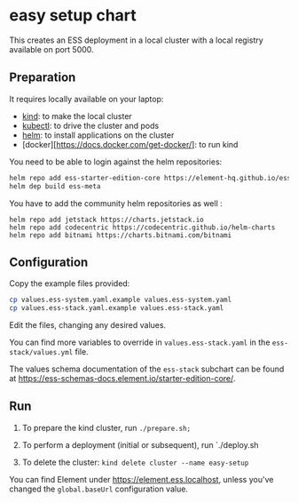 <!--
# Copyright 2024 New Vector Ltd

SPDX-License-Identifier: AGPL-3.0-or-later

-->
# easy setup chart
This creates an ESS deployment in a local cluster with a local registry available on port 5000.

## Preparation

It requires locally available on your laptop:
- [kind](https://kind.sigs.k8s.io/docs/user/quick-start/): to make the local cluster
- [kubectl](https://kubernetes.io/docs/tasks/tools/): to drive the cluster and pods
- [helm](https://helm.sh/docs/intro/install/): to install applications on the cluster
- [docker][https://docs.docker.com/get-docker/]: to run kind

You need to be able to login against the helm repositories:


```sh
helm repo add ess-starter-edition-core https://element-hq.github.io/ess-starter-edition-core
helm dep build ess-meta
```

You have to add the community helm repositories as well :

```
helm repo add jetstack https://charts.jetstack.io
helm repo add codecentric https://codecentric.github.io/helm-charts
helm repo add bitnami https://charts.bitnami.com/bitnami
```

## Configuration

Copy the example files provided:

```bash
cp values.ess-system.yaml.example values.ess-system.yaml
cp values.ess-stack.yaml.example values.ess-stack.yaml
```

Edit the files, changing any desired values.

You can find more variables to override in `values.ess-stack.yaml` in the `ess-stack/values.yml` file.

The values schema documentation of the `ess-stack` subchart can be found at https://ess-schemas-docs.element.io/starter-edition-core/.

## Run

1. To prepare the kind cluster, run `./prepare.sh;`
2. To perform a deployment (initial or subsequent), run `./deploy.sh <component> <component2>

5. To delete the cluster: `kind delete cluster --name easy-setup`

You can find Element under https://element.ess.localhost, unless you've changed
the `global.baseUrl` configuration value.

